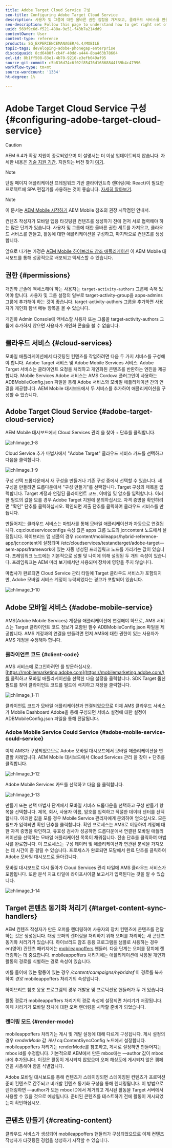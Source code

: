 ```yaml
---
title: Adobe Target Cloud Service 구성
seo-title: Configuring Adobe Target Cloud Service
description: 사용자 및 그룹에 대한 올바른 권한 집합을 가져오고, 클라우드 서비스를 만들고, 활동에 대한 응용 프로그램을 구성하고, 마지막으로 컨텐츠를 생성하는 방법을 이해하려면 이 페이지를 따르십시오.
seo-description: Follow this page to understand how to get right set of permissions for users and groups, creating cloud services, configuring the application for the activity, and finally generating the content.
uuid: 569f9c6d-f521-488a-9e51-f43b7a214dd9
contentOwner: User
content-type: reference
products: SG_EXPERIENCEMANAGER/6.4/MOBILE
topic-tags: developing-adobe-phonegap-enterprise
discoiquuid: 8cd6480f-cb4f-40dd-a444-8ba463b78604
exl-id: 8b1ff508-83e1-4b70-9210-e3efb049af95
source-git-commit: c5b816d74c6f02f85476d16868844f39b4c47996
workflow-type: tm+mt
source-wordcount: '1334'
ht-degree: 1%

---
```


# Adobe Target Cloud Service 구성 {#configuring-adobe-target-cloud-service}

>[!CAUTION]
>
>AEM 6.4가 확장 지원이 종료되었으며 이 설명서는 더 이상 업데이트되지 않습니다. 자세한 내용은 [기술 지원 기간](https://helpx.adobe.com/kr/support/programs/eol-matrix.html). 지원되는 버전 찾기 [여기](https://experienceleague.adobe.com/docs/).

>[!NOTE]
>
>단일 페이지 애플리케이션 프레임워크 기반 클라이언트측 렌더링(예: React)이 필요한 프로젝트에 SPA 편집기를 사용하는 것이 좋습니다. [자세히 알아보기](/help/sites-developing/spa-overview.md).

>[!NOTE]
>
>이 문서는 [AEM Mobile 시작하기](/help/mobile/getting-started-aem-mobile.md) AEM Mobile 참조의 권장 시작점인 안내서.

컨텐츠 작성자가 모바일 앱용 타깃팅된 컨텐츠를 생성하기 전에 먼저 서로 협력해야 하는 많은 단계가 있습니다. 사용자 및 그룹에 대한 올바른 권한 세트를 가져오고, 클라우드 서비스를 만들고, 활동에 대한 애플리케이션을 구성하고, 마지막으로 컨텐츠를 생성합니다.

앞으로 나가는 가정은 [AEM Mobile 하이브리드 참조 애플리케이션](https://github.com/Adobe-Marketing-Cloud-Apps/aem-mobile-hybrid-reference) 이 AEM Mobile 대시보드를 통해 성공적으로 배포되고 액세스할 수 있습니다.

## 권한 {#permissions}

개인화 콘솔에 액세스해야 하는 사용자는 `target-activity-authors` 그룹에 속해 있어야 합니다. 사용자 및 그룹 설정의 일부로 target-activity-group을 apps-admins 그룹에 추가해야 하는 것이 좋습니다. target-activity-authors 그룹을 추가하면 사용자가 개인화 탐색 메뉴 항목을 볼 수 있습니다.

개인화 Admin Console에 액세스할 사용자 또는 그룹을 target-activity-authors 그룹에 추가하지 않으면 사용자가 개인화 콘솔을 볼 수 없습니다.

## 클라우드 서비스 {#cloud-services}

모바일 애플리케이션에서 타깃팅된 컨텐츠를 작업하려면 다음 두 가지 서비스를 구성해야 합니다. Adobe Target 서비스 및 Adobe Mobile Services 서비스. Adobe Target 서비스는 클라이언트 요청을 처리하고 개인화된 콘텐츠를 반환하는 엔진을 제공합니다. Mobile Services Adobe 서비스는 AMS Cordova 플러그인이 사용하는 ADBMobileConfig.json 파일을 통해 Adobe 서비스와 모바일 애플리케이션 간의 연결을 제공합니다. AEM Mobile 대시보드에서 두 서비스를 추가하여 애플리케이션을 구성할 수 있습니다.

## Adobe Target Cloud Service {#adobe-target-cloud-service}

AEM Mobile 대시보드에서 Cloud Services 관리 을 찾아 + 단추를 클릭합니다.

![chlimage_1-8](assets/chlimage_1-8.png)

Cloud Service 추가 마법사에서 &quot;Adobe Target&quot; 클라우드 서비스 카드를 선택하고 다음을 클릭합니다.

![chlimage_1-9](assets/chlimage_1-9.png)

구성 선택 드롭다운에서 새 구성을 만들거나 기존 구성 중에서 선택할 수 있습니다. 새 구성을 만들려면 드롭다운에서 &quot;구성 만들기&quot;를 선택합니다. Target 구성의 제목을 입력합니다. Target 계정과 연결된 클라이언트 코드, 이메일 및 암호를 입력합니다. 이러한 필드의 값을 모를 경우 Adobe Target 지원에 문의하십시오. 자격 증명을 확인하려면 &quot;확인&quot; 단추를 클릭하십시오. 확인되면 제출 단추를 클릭하여 클라우드 서비스를 만듭니다.

만들어지는 클라우드 서비스는 마법사를 통해 모바일 애플리케이션과 자동으로 연결됩니다. cq:cloudserviceconfigs 속성 값은 apps 그룹 노드의 jcr:content 노드에서 설정됩니다. 하이브리드 앱 샘플의 경우 /content/mobileapps/hybrid-reference-app/jcr:content에 설정되며 /etc/cloudservices/testandtarget/adobe-target—aem-apps/framework에 있는 자동 생성된 프레임워크 노드를 가리키는 값이 있습니다. 프레임워크 노드에는 기본적으로 성별 및 나이에 의해 설정된 두 개의 속성이 있습니다. 프레임워크는 AEM 미리 보기에서만 사용되며 장치에 영향을 주지 않습니다.

마법사가 완료되면 Cloud Service 관리 타일에 Target 클라우드 서비스가 포함되지만, Adobe 모바일 서비스 계정이 누락되었다는 경고가 포함되어 있습니다.

![chlimage_1-10](assets/chlimage_1-10.png)

## Adobe 모바일 서비스 {#adobe-mobile-service}

AMS(Adobe Mobile Services) 계정을 애플리케이션에 연결해야 하므로, AMS 서비스는 Target 클라이언트 코드 정보가 포함된 필수 ADBMobileConfig.json 파일을 제공합니다. AMS 계정과의 연결을 만들려면 먼저 AMS에 대한 권한이 있는 사용자가 AMS 계정을 수정해야 합니다.

### 클라이언트 코드 {#client-code}

AMS 서비스에 로그인하려면 를 방문하십시오. [https://mobilemarketing.adobe.com](https://mobilemarketing.adobe.com/)를 클릭하고 모바일 애플리케이션을 선택한 다음 설정을 클릭합니다. SDK Target 옵션 필드를 찾아 클라이언트 코드를 필드에 배치하고 저장을 클릭합니다.

![chlimage_1-11](assets/chlimage_1-11.png)

클라이언트 코드가 모바일 애플리케이션과 연결되었으므로 이제 AMS 클라우드 서비스가 Mobile Dashboard Adobe을 통해 구성되면 서비스 설정에 대한 설정이 ADBMobileConfig.json 파일을 통해 전달됩니다.

### Adobe Mobile Service Could Service {#adobe-mobile-service-could-service}

이제 AMS가 구성되었으므로 Adobe 모바일 대시보드에서 모바일 애플리케이션을 연결할 차례입니다. AEM Mobile 대시보드에서 Cloud Services 관리 을 찾아 + 단추를 클릭합니다.

![chlimage_1-12](assets/chlimage_1-12.png)

Adobe Mobile Services 카드를 선택하고 다음 을 클릭합니다.

![chlimage_1-13](assets/chlimage_1-13.png)

만들기 또는 선택 마법사 단계에서 모바일 서비스 드롭다운을 선택하고 구성 만들기 항목을 선택합니다. 제목, 회사, 사용자 이름, 암호를 입력하고 적절한 데이터 센터를 선택합니다. 이러한 값을 모를 경우 Mobile Service 관리자에게 문의하여 얻으십시오. 모든 필드가 입력되면 확인 단추를 클릭합니다. 확인 프로세스는 AMS로 이동하여 계정에 대한 자격 증명을 확인하고, 유효성 검사가 성공하면 드롭다운에서 연결된 모바일 애플리케이션을 선택하는 모바일 애플리케이션 목록이 채워집니다. 전송 단추를 클릭하여 마법사를 완료합니다. 이 프로세스는 구성 데이터 및 애플리케이션과 연관된 분석을 가져오는 데 시간이 좀 걸릴 수 있습니다. 프로세스가 완료되면 모달에서 완료 단추를 클릭하여 Adobe 모바일 대시보드로 돌아갑니다.

모바일 대시보드로 다시 돌아가 Cloud Services 관리 타일에 AMS 클라우드 서비스가 포함됩니다. 또한 분석 지표 타일에 라이프사이클 보고서가 입력된다는 것을 알 수 있습니다.

![chlimage_1-14](assets/chlimage_1-14.png)

## Target 콘텐츠 동기화 처리기 {#target-content-sync-handlers}

AEM 컨텐츠 작성자가 만든 오퍼를 렌더링하여 사용자의 장치 컨텐츠에 콘텐츠를 전달하는 것은 생성됩니다. 대상 오퍼의 렌더링을 처리하기 위해 오퍼를 처리하는 새 콘텐츠 동기화 처리기가 있습니다. 하이브리드 참조 응용 프로그램을 샘플로 사용하는 경우 en(영어) 컨텐츠 패키지에는 [mobileappoffers](https://github.com/Adobe-Marketing-Cloud-Apps/aem-mobile-hybrid-reference/blob/master/aem-package/content-author/src/main/content/jcr_root/content/mobileapps/hybrid-reference-app/en/_jcr_content/pge-app/app-config-dev/targetOffers/.content.xml) 핸들러. 다음 단계는 오퍼를 장치에 렌더링하는 데 중요합니다. mobileappoffers 처리기에는 애플리케이션에 사용될 개인화 활동의 경로를 식별하는 경로 속성이 있습니다.

예를 들어에 있는 활동이 있는 경우 */content/campaigns/hybridref* 이 경로를 복사하여 *경로* mobileappoffers 처리기의 속성입니다.

하이브리드 참조 응용 프로그램의 경우 개발용 및 프로덕션용 핸들러가 두 개 있습니다.

활동 경로가 mobileappoffers 처리기의 경로 속성에 설정되면 처리기가 저장됩니다. 이제 처리기가 모바일 장치에 대한 오퍼 렌더링을 시작할 준비가 되었습니다.

### 렌더링 모드 {#render-mode}

mobileappoffers 처리기는 게시 및 개발 설정에 대해 다르게 구성됩니다. 게시 설정의 경우 *renderMode* 값 *게시* cq:ContentSyncConfig 노드에서 설정합니다. mobileappoffers 처리기는 renderMode를 참조하고, 게시로 설정하면 만들어지는 mbox id를 수정합니다. 기본적으로 AEM에서 만든 mbox에는 —author 값이 mbox id에 추가됩니다. 이것은 활동이 게시되지 않았으며 오퍼 해상도에 게시되지 않은 캠페인을 사용해야 함을 식별합니다.

Adobe 모바일 대시보드를 통해 컨텐츠가 스테이징되면 스테이징된 컨텐츠가 프로덕션 준비 컨텐츠로 간주되고 비개발 컨텐츠 동기화 구성을 통해 렌더링됩니다. 이 방법으로 렌더링하면 —author가 모든 mbox ID에서 제거되고 게시된 활동을 Target 서버에서 사용할 수 있을 것으로 예상됩니다. 준비된 콘텐츠를 테스트하기 전에 활동이 게시되었는지 확인하십시오.

## 콘텐츠 만들기 {#creating-content}

클라우드 서비스가 생성되어 mobileappoffers 핸들러가 구성되었으므로 이제 컨텐츠 작성자가 타깃팅된 경험을 생성하기 시작할 수 있습니다.
